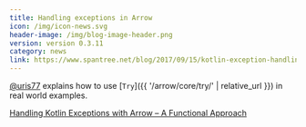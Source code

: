 ```yaml
---
title: Handling exceptions in Arrow
icon: /img/icon-news.svg
header-image: /img/blog-image-header.png
version: version 0.3.11
category: news
link: https://www.spantree.net/blog/2017/09/15/kotlin-exception-handling-with-kategory.html
---
```

[@uris77](https://github.com/uris77) explains how to use [`Try`]({{ '/arrow/core/try/' | relative_url }}) in real world examples.

[Handling Kotlin Exceptions with Arrow – A Functional Approach](https://www.spantree.net/blog/2017/09/15/kotlin-exception-handling-with-kategory.html)
